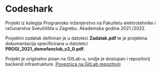 # Codeshark

Projekt iz kolegija Programsko inženjerstvo na Fakultetu elektrotehnike i računarstva Sveučilišta u Zagrebu. Akademska godina 2021./2022.

Projektni zadatak definiran je u datoteci **Zadatak.pdf** te je projektna dokumentacija specificirana u datotetci **PROGI_2021_domefanclub_v2_0.pdf**.

Projekt je originalno pisan na GitLab-u, ondje je dostupan i repozitorij backend infrastrukture. [Poveznica na GitLab repozitorij](https://gitlab.com/domefanclub)